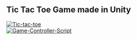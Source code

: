 ## Tic Tac Toe Game made in Unity

<a href="https://ibb.co/ChSGYJ2"><img src="https://i.ibb.co/t81rvZX/Tic-tac-toe.jpg" alt="Tic-tac-toe" border="0"></a> 
<br> <a href="https://ibb.co/9nS9nkT"><img src="https://i.ibb.co/fMLYMzp/Game-Controller-Script.jpg" alt="Game-Controller-Script" border="0"></a> </br>
